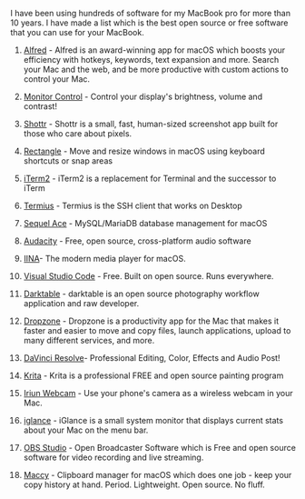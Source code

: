 I have been using hundreds of software for my MacBook pro for more than 10 years. I have made a list which is the best open source or free software that you can use for your MacBook.

1. [Alfred](https://www.alfredapp.com/) - Alfred is an award-winning app for macOS which boosts your efficiency with hotkeys, keywords, text expansion and more. Search your Mac and the web, and be more productive with custom actions to control your Mac.
2. [Monitor Control](https://github.com/MonitorControl/MonitorControl) - Control your display's brightness, volume and contrast!
3. [Shottr](https://shottr.cc/) - Shottr is a small, fast, human-sized screenshot app built for those who care about pixels.
4. [Rectangle](https://rectangleapp.com/) - Move and resize windows in macOS using keyboard shortcuts or snap areas
5. [iTerm2](https://iterm2.com/) - iTerm2 is a replacement for Terminal and the successor to iTerm
6. [Termius](https://termius.com/) - Termius is the SSH client that works on
   Desktop
7. [Sequel Ace](https://sequel-ace.com/) - MySQL/MariaDB database management for macOS
8. [Audacity](https://www.audacityteam.org/) - Free, open source, cross-platform audio software
9. [IINA](https://iina.io/)- The modern media player for macOS.
10. [Visual Studio Code](https://code.visualstudio.com/) - Free. Built on open source. Runs everywhere.
11. [Darktable](https://www.darktable.org/) - darktable is an open source photography workflow application and raw developer.
12. [Dropzone](https://aptonic.com/) - Dropzone is a productivity app for the Mac that makes it faster and easier to move and copy files, launch applications, upload to many different services, and more.
13. [DaVinci Resolve](https://www.blackmagicdesign.com/products/davinciresolve)- Professional Editing, Color,
    Effects and Audio Post!

14. [Krita](https://krita.org/en/) - Krita is a professional FREE and open source painting program
15. [Iriun Webcam](https://iriun.com/) - Use your phone's camera as a wireless webcam in your Mac.
16. [iglance](https://github.com/iglance/iGlance) - iGlance is a small system monitor that displays current stats about your Mac on the menu bar.
17. [OBS Studio](https://obsproject.com/) - Open Broadcaster Software which is Free and open source software for video recording and live streaming.
18. [Maccy](https://maccy.app/) - Clipboard manager for macOS which does one job - keep your copy history at hand. Period. Lightweight. Open source. No fluff.
